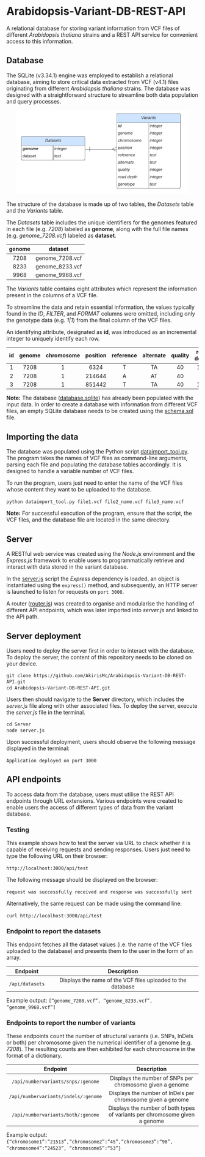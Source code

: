 # Arabidopsis-Variant-DB-REST-API
 A relational database for storing variant information from VCF files of different *Arabidopsis thaliana* strains and a REST API service for convenient access to this information.

## Database
The SQLite (v3.34.1) engine was employed to establish a relational database, aiming to store critical data extracted from VCF (v4.1) files originating from different *Arabidopsis thaliana* strains. The database was designed with a straightforward structure to streamline both data population and query processes.

<p align="center">
<img src="https://github.com/AkirisMc/Arabidopsis-Variant-DB-REST-API/blob/main/Images/Database_ER_diagram.jpg" width="450">
</p>

The structure of the database is made up of two tables, the *Datasets* table and the *Variants* table. 

The *Datasets* table includes the unique identifiers for the genomes featured in each file (e.g. *7208*) labeled as **genome**, along with the full file names (e.g. *genome_7208.vcf*) labeled as **dataset**.

| **genome**      | **dataset**                   |
| :-------------: | :---------------------------: |
| 7208            | genome_7208.vcf               |
| 8233            | genome_8233.vcf               |
| 9968            | genome_9968.vcf               |

The *Variants* table contains eight attributes which represent the information present in the columns of a VCF file. 

To streamline the data and retain essential information, the values typically found in the *ID*, *FILTER*, and *FORMAT* columns were omitted, including only the genotype data (e.g. *1|1*) from the final column of the VCF files.

An identifying attribute, designated as **id**, was introduced as an incremental integer to uniquely identify each row.

| **id**     | **genome**   | **chromosome**   | **position**  | **reference**   | **alternate** | **quality**   | **read depth** | **genotype**  | 
| :----: | :------: | :--------:   | :-------: | :-------:   | :-------: | :-------: | :--------: | :-------: |
| 1      | 7208     | 1            | 6324      | T           | TA        | 40        | 104        | 1|1       |
| 2      | 7208     | 1            | 214644    | A           | AT        | 40        | 39         | 1|1       |
| 3      | 7208     | 1            | 851442    | T           | TA        | 40        | 135        | 1|1       |

**Note:** The database ([database.sqlite](https://github.com/AkirisMc/Arabidopsis-Variant-DB-REST-API/blob/main/Database/database.sqlite)) has already been populated with the input data.  In order to create a database with information from different VCF files, an empty SQLite database needs to be created using the [schema.sql](https://github.com/AkirisMc/Arabidopsis-Variant-DB-REST-API/blob/main/Database/schema.sql) file.

## Importing the data
The database was populated using the Python script [dataimport_tool.py](https://github.com/AkirisMc/Arabidopsis-Variant-DB-REST-API/blob/main/dataimport_tool.py). The program takes the names of VCF files as command-line arguments, parsing each file and populating the database tables accordingly. It is designed to handle a variable number of VCF files.

To run the program, users just need to enter the name of the VCF files whose content they want to be uploaded to the database.

```python dataimport_tool.py file1.vcf file2_name.vcf file3_name.vcf```  

**Note:** For successful execution of the program, ensure that the script, the VCF files, and the database file are located in the same directory. 

## Server 
A RESTful web service was created using the *Node.js* environment and the *Express.js* framework to enable users to programmatically retrieve and interact with data stored in the variant database.

In the [server.js](https://github.com/AkirisMc/Arabidopsis-Variant-DB-REST-API/blob/main/Server/server.js) script the *Express* dependency is loaded, an object is instantiated using the ```express()``` method, and subsequently, an HTTP server is launched to listen for requests on ```port 3000```. 

A router ([router.js](https://github.com/AkirisMc/Arabidopsis-Variant-DB-REST-API/blob/main/Server/router.js)) was created to organise and modularise the handling of different API endpoints, which was later imported into *server.js* and linked to the API path.

## Server deployment 
Users need to deploy the server first in order to interact with the database. To deploy the server, the content of this repository needs to be cloned on your device. 
```
git clone https://github.com/AkirisMc/Arabidopsis-Variant-DB-REST-API.git
cd Arabidopsis-Variant-DB-REST-API.git
```
Users then should navigate to the **Server** directory, which includes the *server.js* file along with other associated files. To deploy the server, execute the *server.js* file in the terminal.
```
cd Server
node server.js
```
Upon successful deployment, users should observe the following message displayed in the terminal:

```Application deployed on port 3000```

## API endpoints 
To access data from the database, users must utilise the REST API endpoints through URL extensions. Various endpoints were created to enable users the access of different types of data from the variant database.

### Testing 
This example shows how to test the server via URL to check whether it is capable of receiving requests and sending responses. Users just need to type the following URL on their browser:

```http://localhost:3000/api/test```

The following message should be displayed on the browser:

```request was successfully received and response was successfully sent```

Alternatively, the same request can be made using the command line:

```curl http://localhost:3000/api/test```

### Endpoint to report the datasets
This endpoint fetches all the dataset values (i.e. the name of the VCF files uploaded to the database) and presents them to the user in the form of an array.

| Endpoint                    | Description                                                         |
| :-------------------------: | :-----------------------------------------------------------------: |
| ```/api/datasets```         | Displays the name of the VCF files uploaded to the database         |

Example output: ```[“genome_7208.vcf”, “genome_8233.vcf”, “genome_9968.vcf”]```

### Endpoints to report the number of variants
These endpoints count the number of structural variants (i.e. SNPs, InDels or both) per chromosome given the numerical identifier of a genome (e.g. *7208*). The resulting counts are then exhibited for each chromosome in the format of a dictionary.

| Endpoint                                 | Description                                                                  |
| :--------------------------------------: | :--------------------------------------------------------------------------: |
| ```/api/numbervariants/snps/:genome```   | Displays the number of SNPs per chromosome given a genome                    |
| ```/api/numbervariants/indels/:genome``` | Displays the number of InDels per chromosome given a genome                  |
| ```/api/numbervariants/both/:genome```   | Displays the number of both types of variants per chromosome given a genome  |

Example output: ```{“chromosome1”:“21513”,“chromosome2”:“45”,“chromosome3”:“98”, “chromosome4”:“24523”, “chromosome5”:“53”}``` 
